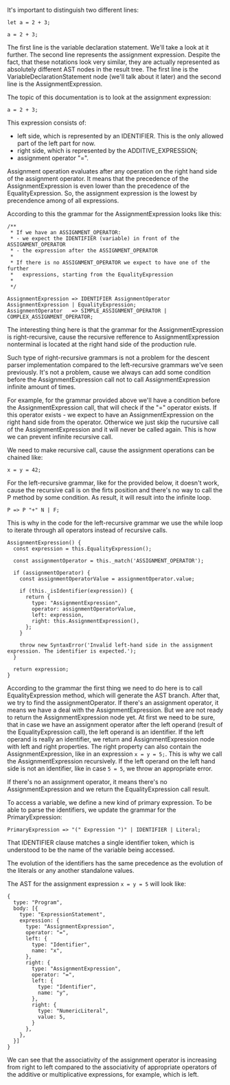 It's important to distinguish two different lines:

```
let a = 2 + 3;

a = 2 + 3;
```

The first line is the variable declaration statement. We'll take a look at it further. The second line represents the assignment expression. Despite the fact, that these notations look very similar, they are actually represented as absolutely different AST nodes in the result tree. The first line is the VariableDeclarationStatement node (we'll talk about it later) and the second line is the AssignmentExpression.

The topic of this documentation is to look at the assignment expression:

```
a = 2 + 3;
```

This expression consists of:

- left side, which is represented by an IDENTIFIER. This is the only allowed part of the left part for now.
- right side, which is represented by the ADDITIVE_EXPRESSION;
- assignment operator "=".

Assignment operation evaluates after any operation on the right hand side of the assignment operator. It means that the precedence of the AssignmentExpression is even lower than the precedence of the EqualityExpression. So, the assignment expression is the lowest by precendence among of all expressions.

According to this the grammar for the AssignmentExpression looks like this:

```
/** 
 * If we have an ASSIGNMENT_OPERATOR:
 * - we expect the IDENTIFIER (variable) in front of the ASSIGNMENT_OPERATOR
 * - the expression after the ASSIGNMENT_OPERATOR 
 *
 * If there is no ASSIGNMENT_OPERATOR we expect to have one of the further 
 *   expressions, starting from the EqualityExpression
 *
 */
 
AssignmentExpression => IDENTIFIER AssignmentOperator AssignmentExpression | EqualityExpression;
AssignmentOperator   => SIMPLE_ASSIGNMENT_OPERATOR | COMPLEX_ASSIGNMENT_OPERATOR;
```

The interesting thing here is that the grammar for the AssignmentExpression is right-recursive, cause the recursive refference to AssignmentExpression nonterminal is located at the right hand side of the production rule.

Such type of right-recursive grammars is not a problem for the descent parser implementation compared to the left-recursive grammars we've seen previously. It's not a problem, cause we always can add some condition before the AssignmentExpression call not to call AssignmentExpression infinite amount of times.

For example, for the grammar provided above we'll have a condition before the AssignmentExpression call, that will check if the "=" operator exists. If this operator exists - we expect to have an AssignmentExpression on the right hand side from the operator. Otherwice we just skip the rucursive call of the AssignmentExpression and it will never be called again. This is how we can prevent infinite recursive call.

We need to make recursive call, cause the assignment operations can be chained like:

```
x = y = 42;
```

For the left-recursive grammar, like for the provided below, it doesn't work, cause the recursive call is on the firts position and there's no way to call the P method by some condition. As result, it will result into the infinite loop.

```
P => P "+" N | F;
```

This is why in the code for the left-recursive grammar we use the while loop to iterate through all operators instead of recursive calls.

```
AssignmentExpression() {
  const expression = this.EqualityExpression();

  const assignmentOperator = this._match('ASSIGNMENT_OPERATOR');

  if (assignmentOperator) {
    const assignmentOperatorValue = assignmentOperator.value;

    if (this._isIdentifier(expression)) {
      return {
        type: "AssignmentExpression",
        operator: assignmentOperatorValue,
        left: expression,
        right: this.AssignmentExpression(),
      };
    }

    throw new SyntaxError('Invalid left-hand side in the assignment expression. The identifier is expected.');
  }

  return expression;
}
```

According to the grammar the first thing we need to do here is to call EqualityExpression method, which will generate the AST branch. After that, we try to find the assignmentOperator. If there's an assignment operator, it means we have a deal with the AssignmentExpression. But we are not ready to return the AssignmentExpression node yet. At first we need to be sure, that in case we have an assignment operator after the left operand (result of the EqualityExpression call), the left operand is an identifier. If the left operand is really an identifier, we return and AssignmentExpression node with left and right properties. The right property can also contain the AssignmentExpression, like in an expression `x = y = 5;`. This is why we call the AssignmentExpression recursively. If the left operand on the left hand side is not an identifier, like in case `5 = 5`, we throw an appropriate error.

If there's no an assignment operator, it means there's no AssignmentExpression and we return the EqualityExpression call result.

To access a variable, we define a new kind of primary expression. To be able to parse the identifiers, we update the grammar for the PrimaryExpression:

```
PrimaryExpression => "(" Expression ")" | IDENTIFIER | Literal;
```
That IDENTIFIER clause matches a single identifier token, which is understood to be the name of the variable being accessed.

The evolution of the identifiers has the same precedence as the evolution of the literals or any another standalone values.

The AST for the assignment expression `x = y = 5` will look like:

```
{
  type: "Program",
  body: [{
    type: "ExpressionStatement",
    expression: {
      type: "AssignmentExpression",
      operator: "=",
      left: {
        type: "Identifier",
        name: "x",
      },  
      right: {
        type: "AssignmentExpression",
        operator: "=",
        left: {
          type: "Identifier",
          name: "y",
        },
        right: {
          type: "NumericLiteral",
          value: 5,
        }
      },  
    },  
  }]  
}
```

We can see that the associativity of the assignment operator is increasing from right to left compared to the associativity of appropriate operators of the additive or multiplicative expressions, for example, which is left.
